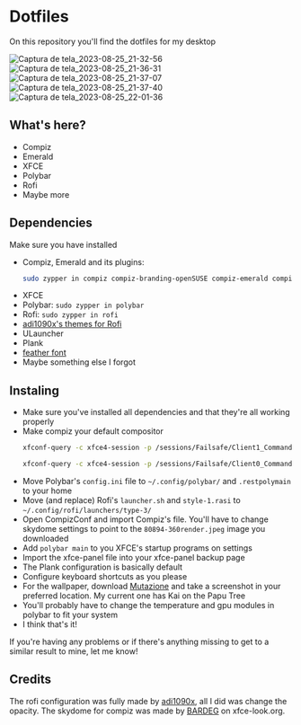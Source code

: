 # Dotfiles
On this repository you'll find the dotfiles for my desktop

![Captura de tela_2023-08-25_21-32-56](https://github.com/LuNeder/Dotfiles/assets/19750714/c95488b9-aced-486a-9ee3-a42a3b5770dd)
![Captura de tela_2023-08-25_21-36-31](https://github.com/LuNeder/Dotfiles/assets/19750714/1ac4a3ca-8df3-4448-93f3-6ee1a96ced68)
![Captura de tela_2023-08-25_21-37-07](https://github.com/LuNeder/Dotfiles/assets/19750714/76f33937-5a73-4248-bed6-e4c0b433b085)
![Captura de tela_2023-08-25_21-37-40](https://github.com/LuNeder/Dotfiles/assets/19750714/eb5486dd-773d-4062-a4a6-2148efa9d913)
![Captura de tela_2023-08-25_22-01-36](https://github.com/LuNeder/Dotfiles/assets/19750714/f2d8b72a-b0f9-42fa-8280-bbc538ff9359)



## What's here?
- Compiz
- Emerald
- XFCE
- Polybar
- Rofi
- Maybe more

## Dependencies
Make sure you have installed
- Compiz, Emerald and its plugins:
  ```bash
  sudo zypper in compiz compiz-branding-openSUSE compiz-emerald compiz-emerald-theme-manager compiz-emerald-themes compiz-manager compiz-plugins compiz-plugins-experimental compiz-plugins-extra compiz-plugins-main compizconfig-settings-manager python311-compizconfig
  ```
- XFCE
- Polybar: `sudo zypper in polybar`
- Rofi: `sudo zypper in rofi`
- [adi1090x's themes for Rofi](https://github.com/adi1090x/rofi)
- ULauncher
- Plank
- [feather font](https://github.com/adi1090x/polybar-themes/blob/master/fonts/feather.ttf)
- Maybe something else I forgot

## Instaling
- Make sure you've installed all dependencies and that they're all working properly
- Make compiz your default compositor
  ```bash
  xfconf-query -c xfce4-session -p /sessions/Failsafe/Client1_Command -t string -sa xfsettingsd

  xfconf-query -c xfce4-session -p /sessions/Failsafe/Client0_Command -t string -s compiz -t string -s ccp

  ```
- Move Polybar's `config.ini` file to `~/.config/polybar/` and `.restpolymain` to your home
- Move (and replace) Rofi's `launcher.sh` and `style-1.rasi` to `~/.config/rofi/launchers/type-3/`
- Open CompizConf and import Compiz's file. You'll have to change skydome settings to point to the `80894-360render.jpeg` image you downloaded
- Add `polybar main` to you XFCE's startup programs on settings
- Import the xfce-panel file into your xfce-panel backup page
- The Plank configuration is basically default
- Configure keyboard shortcuts as you please
- For the wallpaper, download [Mutazione](https://store.steampowered.com/app/1080750/Mutazione/) and take a screenshot in your preferred location. My current one has Kai on the Papu Tree
- You'll probably have to change the temperature and gpu modules in polybar to fit your system
- I think that's it!

If you're having any problems or if there's anything missing to get to a similar result to mine, let me know!

## Credits
The rofi configuration was fully made by [adi1090x](https://github.com/adi1090x/), all I did was change the opacity.
The skydome for compiz was made by [BARDEG](https://www.xfce-look.org/p/1003000/) on xfce-look.org.

